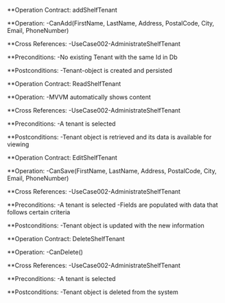 **Operation Contract: addShelfTenant

**Operation: 
-CanAdd(FirstName, LastName, Address, PostalCode, City, Email, PhoneNumber)

**Cross References: 
-UseCase002-AdministrateShelfTenant

**Preconditions: 
-No existing Tenant with the same Id in Db

**Postconditions: 
-Tenant-object is created and persisted



**Operation Contract: ReadShelfTenant

**Operation: 
-MVVM automatically shows content

**Cross References: 
-UseCase002-AdministrateShelfTenant

**Preconditions: 
-A tenant is selected

**Postconditions: 
-Tenant object is retrieved and its data is available for viewing



**Operation Contract: EditShelfTenant

**Operation: 
-CanSave(FirstName, LastName, Address, PostalCode, City, Email, PhoneNumber)

**Cross References: 
-UseCase002-AdministrateShelfTenant

**Preconditions: 
-A tenant is selected
-Fields are populated with data that follows certain criteria

**Postconditions: 
-Tenant object is updated with the new information



**Operation Contract: DeleteShelfTenant

**Operation: 
-CanDelete()

**Cross References: 
-UseCase002-AdministrateShelfTenant

**Preconditions: 
-A tenant is selected

**Postconditions: 
-Tenant object is deleted from the system
